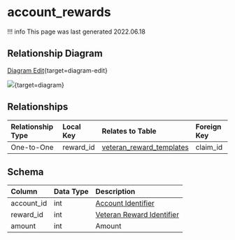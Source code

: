 # account_rewards

!!! info
	This page was last generated 2022.06.18

## Relationship Diagram

[Diagram Edit](https://mermaid.live/edit#eyJjb2RlIjoiZXJEaWFncmFtXG4gICAgYWNjb3VudF9yZXdhcmRzIHtcbiAgICAgICAgaW50dW5zaWduZWQgcmV3YXJkX2lkXG4gICAgICAgIGludHVuc2lnbmVkIGFjY291bnRfaWRcbiAgICB9XG4gICAgdmV0ZXJhbl9yZXdhcmRfdGVtcGxhdGVzIHtcbiAgICAgICAgaW50dW5zaWduZWQgaXRlbV9pZFxuICAgICAgICBpbnR1bnNpZ25lZCBjbGFpbV9pZFxuICAgIH1cbiAgICBhY2NvdW50X3Jld2FyZHMgfHwtLW97IHZldGVyYW5fcmV3YXJkX3RlbXBsYXRlcyA6IE9uZS10by1PbmVcblxuIiwibWVybWFpZCI6eyJ0aGVtZSI6ImRlZmF1bHQifSwidXBkYXRlRWRpdG9yIjp0cnVlLCJhdXRvU3luYyI6dHJ1ZSwidXBkYXRlRGlhZ3JhbSI6dHJ1ZX0=){target=diagram-edit}

[![](https://mermaid.ink/img/eyJjb2RlIjoiZXJEaWFncmFtXG4gICAgYWNjb3VudF9yZXdhcmRzIHtcbiAgICAgICAgaW50dW5zaWduZWQgcmV3YXJkX2lkXG4gICAgICAgIGludHVuc2lnbmVkIGFjY291bnRfaWRcbiAgICB9XG4gICAgdmV0ZXJhbl9yZXdhcmRfdGVtcGxhdGVzIHtcbiAgICAgICAgaW50dW5zaWduZWQgaXRlbV9pZFxuICAgICAgICBpbnR1bnNpZ25lZCBjbGFpbV9pZFxuICAgIH1cbiAgICBhY2NvdW50X3Jld2FyZHMgfHwtLW97IHZldGVyYW5fcmV3YXJkX3RlbXBsYXRlcyA6IE9uZS10by1PbmVcblxuIiwibWVybWFpZCI6eyJ0aGVtZSI6ImRlZmF1bHQifSwidXBkYXRlRWRpdG9yIjp0cnVlLCJhdXRvU3luYyI6dHJ1ZSwidXBkYXRlRGlhZ3JhbSI6dHJ1ZX0=)](https://mermaid.ink/img/eyJjb2RlIjoiZXJEaWFncmFtXG4gICAgYWNjb3VudF9yZXdhcmRzIHtcbiAgICAgICAgaW50dW5zaWduZWQgcmV3YXJkX2lkXG4gICAgICAgIGludHVuc2lnbmVkIGFjY291bnRfaWRcbiAgICB9XG4gICAgdmV0ZXJhbl9yZXdhcmRfdGVtcGxhdGVzIHtcbiAgICAgICAgaW50dW5zaWduZWQgaXRlbV9pZFxuICAgICAgICBpbnR1bnNpZ25lZCBjbGFpbV9pZFxuICAgIH1cbiAgICBhY2NvdW50X3Jld2FyZHMgfHwtLW97IHZldGVyYW5fcmV3YXJkX3RlbXBsYXRlcyA6IE9uZS10by1PbmVcblxuIiwibWVybWFpZCI6eyJ0aGVtZSI6ImRlZmF1bHQifSwidXBkYXRlRWRpdG9yIjp0cnVlLCJhdXRvU3luYyI6dHJ1ZSwidXBkYXRlRGlhZ3JhbSI6dHJ1ZX0=){target=diagram}


## Relationships

| Relationship Type | Local Key | Relates to Table | Foreign Key |
| :--- | :--- | :--- | :--- |
| One-to-One | reward_id | [veteran_reward_templates](../../schema/admin/veteran_reward_templates.md) | claim_id |

## Schema

| Column | Data Type | Description |
| :--- | :--- | :--- |
| account_id | int | [Account Identifier](account.md) |
| reward_id | int | [Veteran Reward Identifier](../../schema/admin/veteran_reward_templates.md) |
| amount | int | Amount |

